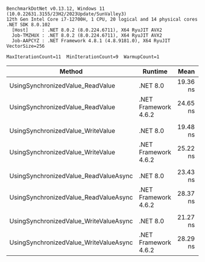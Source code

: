 ```

BenchmarkDotNet v0.13.12, Windows 11 (10.0.22631.3155/23H2/2023Update/SunValley3)
12th Gen Intel Core i7-12700H, 1 CPU, 20 logical and 14 physical cores
.NET SDK 8.0.102
  [Host]     : .NET 8.0.2 (8.0.224.6711), X64 RyuJIT AVX2
  Job-TMZHUX : .NET 8.0.2 (8.0.224.6711), X64 RyuJIT AVX2
  Job-AAPCYZ : .NET Framework 4.8.1 (4.8.9181.0), X64 RyuJIT VectorSize=256

MaxIterationCount=11  MinIterationCount=9  WarmupCount=1  

```
| Method                                 | Runtime              | Mean     | Error    | StdDev   | Ratio |
|--------------------------------------- |--------------------- |---------:|---------:|---------:|------:|
| UsingSynchronizedValue_ReadValue       | .NET 8.0             | 19.36 ns | 0.045 ns | 0.027 ns |  1.00 |
| UsingSynchronizedValue_ReadValue       | .NET Framework 4.6.2 | 24.65 ns | 0.226 ns | 0.135 ns |  1.27 |
|                                        |                      |          |          |          |       |
| UsingSynchronizedValue_WriteValue      | .NET 8.0             | 19.48 ns | 0.218 ns | 0.114 ns |  1.00 |
| UsingSynchronizedValue_WriteValue      | .NET Framework 4.6.2 | 25.22 ns | 0.415 ns | 0.217 ns |  1.29 |
|                                        |                      |          |          |          |       |
| UsingSynchronizedValue_ReadValueAsync  | .NET 8.0             | 23.43 ns | 0.151 ns | 0.079 ns |  1.00 |
| UsingSynchronizedValue_ReadValueAsync  | .NET Framework 4.6.2 | 28.37 ns | 0.383 ns | 0.170 ns |  1.21 |
|                                        |                      |          |          |          |       |
| UsingSynchronizedValue_WriteValueAsync | .NET 8.0             | 21.27 ns | 0.196 ns | 0.103 ns |  1.00 |
| UsingSynchronizedValue_WriteValueAsync | .NET Framework 4.6.2 | 28.29 ns | 0.257 ns | 0.134 ns |  1.33 |

